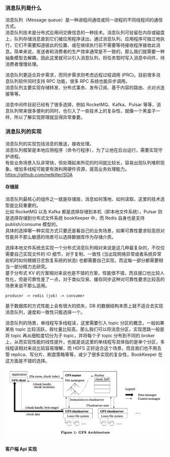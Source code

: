 
### 消息队列是什么
消息队列（Message queue）是一种进程间通信或同一进程的不同线程间的通信方式。  
消息队列技术是分布式应用间交换信息的一种技术。消息队列可驻留在内存或磁盘上，队列存储消息直到它们被应用程序读出。通过消息队列，应用程序可独立地执行，它们不需要知道彼此的位置、或在继续执行前不需要等待接收程序接收此消息。简单来说，发送者和消费者的生产效率通常是不一致的，那么我们就需要一种抽象模型去解耦，因此这里就可以引入消息队列，将任务暂时写入消息中间件，待消费者慢慢处理。  

消息队列更适合异步需求，而同步需求则考虑远程过程调用 (PRC)。目前很多消息队列软件同时支持 RPC 功能，很多 RPC 系统也能异步调用。  
消息队列主要实现存储转发、分布式事务、发布订阅、基于内容的路由、点对点连接等等。  

消息中间件目前已经有了很多选择，例如 RocketMQ、Kafka、Pulsar 等等，消息队列带来很多便利的同时，也引入了一些技术上的复杂性，就像一个黑盒子一样，所以了解实现原理就显得异常重要。

### 消息队列的实现
消息队列的实现包括消息的推送，接收处理。  
消息队列框架是本地应用程序（命令行程序），为了让他在后台运行，需要实现守护进程。  
有些业务场景入队非常快，但处理起来所花的时间就比较长，容易出现队列堆积现象。增加多线程可能更有效利用硬件资源，提高业务处理能力。
https://github.com/netkiller/SOA

#### 存储层
消息队列最核心的组件之一就是存储层，消息如何落地、如何读取，这里的技术选型是比较重要的。  
比如 RocketMQ 以及 Kafka 都是选择存储到本机（即本地文件系统），Pulsar 则是选择存储到分布式文件系统 bookKeeper 中，而  Redis 自身也是支持 publish/consume 模型的。  
具体的选择哪一种实现方式只要还是看自己的业务场景，如果可靠性要求较高但对性能并不那么敏感的场景可以选择数据库作为存储介质。  

选择本地文件系统去实现一个分布式消息队列相对来说是这几种最复杂的，不仅仅需要自己实现文件的 IO 细节，对于复制、一致性 (当出现网络异常或者系统异常宕机时如何根据日志恢复系统的状态) 也都需要自己实现，而这每一部分都需要相当一部分精力去研究。  
基于分布式 KV 的方案相对来说也是不错的方案，性能很不错，而且接口也比较人性化，但是可靠性差了一点，对于类似交易、缓存同步这种对可靠性要求比较高的场景来说不那么适用。  
```
producer -> redis (job) -> consumer
```
基于数据库的方式性能上会有很大的损失，DB 的数据结构本质上就不适合去实现消息队列，速度和一致性只能选择一个。  

消息队列的场景，单线程写多线程读，这里需要引入 topic 分区的概念，一般如果某些 topic 比较活跃，吞吐量比较高，那么我们可以将消息分区，实现思路一般是将 topic 再从细粒度切分为子 topic，并将每个子 topic 分布到不同的 broker 上，从而实现性能的线性提升，也就是说这里的单线程写具体指的是单个分区，多线程读相对来说比较容易理解，而 HDFS 正好适合这个场景，而且我们也不用去管 replica、写分片、刷盘策略等等，减少了很多实现的复杂性，BookKeeper 在这方面是不错的选择。  
![消息队列-存储层](./image/mq-store.png)  

#### 客户端 Api 实现
